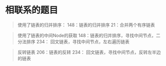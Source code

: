 # 相联系的题目

> 使用了链表的归并排序：
148：链表的归并排序
    21：合并两个有序链表

> 使用了链表的中间Node的获取
148：链表的归并排序，寻找中间节点，二分法排序
    234： 回文链表，寻找中间节点，左右遍历链表

> 反转链表
206：链表的反转
    234： 回文链表，寻找中间节点，反转左半边的链表

    
